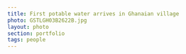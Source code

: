 ```yaml
--- 
title: First potable water arrives in Ghanaian village
photo: GSTLGH03B2622B.jpg 
layout: photo 
section: portfolio
tags: people 
---  
```

